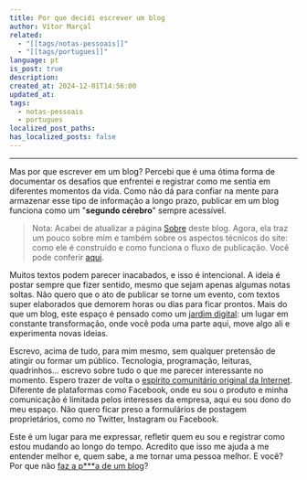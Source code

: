 ```yaml
---
title: Por que decidi escrever um blog
author: Vítor Marçal
related:
  - "[[tags/notas-pessoais]]"
  - "[[tags/portugues]]"
language: pt
is_post: true
description: 
created_at: 2024-12-01T14:56:00
updated_at: 
tags:
  - notas-pessoais
  - portugues
localized_post_paths: 
has_localized_posts: false
---
```

---

Mas por que escrever em um blog? Percebi que é uma ótima forma de documentar os desafios que enfrentei e registrar como me sentia em diferentes momentos da vida. Como não dá para confiar na mente para armazenar esse tipo de informação a longo prazo, publicar em um blog funciona como um "**segundo cérebro**" sempre acessível.

> Nota: Acabei de atualizar a página [Sobre](sobre) deste blog. Agora, ela traz um pouco sobre mim e também sobre os aspectos técnicos do site: como ele é construído e como funciona o fluxo de publicação. Você pode conferir [aqui](sobre).

Muitos textos podem parecer inacabados, e isso é intencional. A ideia é postar sempre que fizer sentido, mesmo que sejam apenas algumas notas soltas. Não quero que o ato de publicar se torne um evento, com textos super elaborados que demorem horas ou dias para ficar prontos. Mais do que um blog, este espaço é pensado como um [jardim digital](https://maggieappleton.com/garden-history): um lugar em constante transformação, onde você poda uma parte aqui, move algo ali e experimenta novas ideias.

Escrevo, acima de tudo, para mim mesmo, sem qualquer pretensão de atingir ou formar um público. Tecnologia, programação, leituras, quadrinhos... escrevo sobre tudo o que me parecer interessante no momento. Espero trazer de volta o [espírito comunitário original da Internet](https://www.theverge.com/23513418/bring-back-personal-blogging). Diferente de plataformas como Facebook, onde eu sou o produto e minha comunicação é limitada pelos interesses da empresa, aqui eu sou dono do meu espaço. Não quero ficar preso a formulários de postagem proprietários, como no Twitter, Instagram ou Facebook.

Este é um lugar para me expressar, refletir quem eu sou e registrar como estou mudando ao longo do tempo. Acredito que isso me ajuda a me entender melhor e, quem sabe, a me tornar uma pessoa melhor. E você? Por que não [faz a p\*\*\*a de um blog](https://crieaporradeum.blog/)?